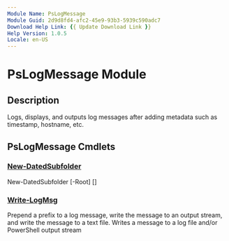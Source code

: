```yaml
---
Module Name: PsLogMessage
Module Guid: 2d9d8fd4-afc2-45e9-93b3-5939c590adc7
Download Help Link: {{ Update Download Link }}
Help Version: 1.0.5
Locale: en-US
---
```


# PsLogMessage Module

## Description

Logs, displays, and outputs log messages after adding metadata such as timestamp, hostname, etc.

## PsLogMessage Cmdlets

### [New-DatedSubfolder](New-DatedSubfolder.md)

New-DatedSubfolder [-Root] <string> [<CommonParameters>]

### [Write-LogMsg](Write-LogMsg.md)

Prepend a prefix to a log message, write the message to an output stream, and write the message to a text file.
Writes a message to a log file and/or PowerShell output stream
